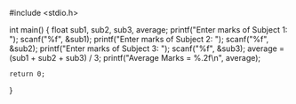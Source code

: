 #include <stdio.h>

int main() {
    float sub1, sub2, sub3, average;
    printf("Enter marks of Subject 1: ");
    scanf("%f", &sub1);
    printf("Enter marks of Subject 2: ");
    scanf("%f", &sub2);
    printf("Enter marks of Subject 3: ");
    scanf("%f", &sub3);
    average = (sub1 + sub2 + sub3) / 3;
    printf("Average Marks = %.2f\n", average);

    return 0;
}
